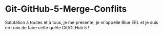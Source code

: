 # Git-GitHub-5-Merge-Conflits

Salutation à toutes et à tous, je me présente, je m'appelle Blue EEL et je suis en train de faire cette quête Git/GitHub 5 ! 
